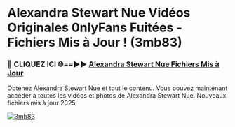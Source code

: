 # Alexandra Stewart Nue Vidéos Originales 0nlyFans Fuitées - Fichiers Mis à Jour ! (3mb83)

<h3>🔴 CLIQUEZ ICI 🌐==►► <a href="https://tinyurl.com/2pmr4ezf" rel="nofollow">Alexandra Stewart Nue Fichiers Mis à Jour</a></h3>

Obtenez Alexandra Stewart Nue et tout le contenu. Vous pouvez maintenant accéder à toutes les vidéos et photos de Alexandra Stewart Nue. Nouveaux fichiers mis à jour 2025

[![3mb83](https://i.imgur.com/6SNvagu.gif)](https://tinyurl.com/2pmr4ezf)

